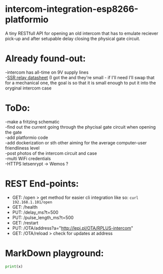 # intercom-integration-esp8266-platformio
A tiny RESTfull API for opening an old intercom that has to emulate reciever pick-up and after setupable delay closing the physical gate circuit.


# Already found-out:

-intercom has all-time on 9V supply lines  
-[SSR relay datasheet](https://omronfs.omron.com/en_US/ecb/products/pdf/en-g3mc.pdf) (I got the and they're small - if I'll need I'll swap that for a mechanical one, the goal is so that it is small enough to put it into the oryginal intercom case

# ToDo:

-make a fritzing schematic  
-find out the current going through the phycisal gate circuit when opening the gate  
-add platformio code  
-add dockerization or sth other aiming for the average computer-user friendliness level  
-post photos of the intercom circuit and case  
-multi WiFi credentials  
-HTTPS letsenrypt → Wemos ?  

# REST End-points:

- GET: /open  > get method for easier cli integration like so: ```curl 192.168.1.101/open```
- GET: /health  
- PUT: /delay_ms?t=500  
- PUT: /pulse_length_ms?t=500  
- GET: /restart
- PUT: /OTA/address?a="http://lepi.pl/OTA/RPLUS-intercom"
- GET: /OTA/reload > check for updates at address


# MarkDown playground:
```Python
print(x)
```
